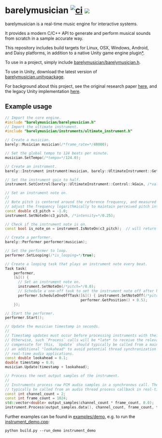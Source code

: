 barelymusician
[![ci](https://github.com/anokta/barelymusician/actions/workflows/ci.yml/badge.svg)](https://github.com/anokta/barelymusician/actions/workflows/ci.yml)
[![](https://img.shields.io/static/v1?label=sponsor&message=%E2%9D%A4&logo=GitHub&color=%23fe8e86)](https://github.com/sponsors/anokta)
==============

barelymusician is a real-time music engine for interactive systems.

It provides a modern C/C++ API to generate and perform musical sounds from scratch in a sample
accurate way.

[iOS]: ## "see issue #112 for the status of the upcoming iOS platform support"
This repository includes build targets for Linux, OSX, Windows, Android, and Daisy platforms, in
addition to a native Unity game engine plugin[*][iOS].

To use in a project, simply include
[barelymusician/barelymusician.h](barelymusician/barelymusician.h).

To use in Unity, download the latest version of
[barelymusician.unitypackage](https://github.com/anokta/barelymusician/releases/latest/download/barelymusician.unitypackage).

For background about this project, see the original research paper
[here](http://www.aes.org/e-lib/browse.cfm?elib=17598), and the legacy Unity implementation
[here](https://github.com/anokta/barelyMusicianLegacy).

## Example usage

```cpp
// Import the core engine.
#include "barelymusician/barelymusician.h"
// Import the ultimate instrument.
#include "barelymusician/instruments/ultimate_instrument.h"

// Create a musician.
barely::Musician musician(/*frame_rate=*/48000);

// Set the global tempo to 124 beats per minute.
musician.SetTempo(/*tempo=*/124.0);

// Create an instrument.
barely::Instrument instrument(musician, barely::UltimateInstrument::GetDefinition());

// Set the instrument gain to half.
instrument.SetControl(barely::UltimateInstrument::Control::kGain, /*value=*/0.5);

// Set an instrument note on.
//
// Note pitch is centered around the reference frequency, and measured in octaves. Fractional values
// adjust the frequency logarithmically to maintain perceived pitch intervals in each octave.
const double c3_pitch = -1.0;
instrument.SetNoteOn(c3_pitch, /*intensity=*/0.25);

// Check if the instrument note is on.
const bool is_note_on = instrument.IsNoteOn(c3_pitch);  // will return true.

// Create a performer.
barely::Performer performer(musician);

// Set the performer to loop.
performer.SetLooping(/*is_looping=*/true);

// Create a looping task that plays an instrument note every beat.
Task task(
    performer,
    [&]() {
      // Set an instrument note on.
      instrument.SetNoteOn(/*pitch=*/0.0);
      // Schedule a one-off task to set the instrument note off after half a beat.
      performer.ScheduleOneOffTask([&]() { instrument.SetNoteOff(/*pitch=*/0.0); },
                                   performer.GetPosition() + 0.5);
    });

// Start the performer.
performer.Start();

// Update the musician timestamp in seconds.
//
// Timestamp updates must occur before processing instruments with their respective timestamps.
// Otherwise, such `Process` calls will be *late* to receive the relevant state changes. To
// compensate for this, `Update` should typically be called from a main thread update callback with
// an additional "lookahead" to avoid potential thread synchronization issues that could arise in
// real-time audio applications.
const double lookahead = 0.1;
double timestamp = 0.0;
musician.Update(timestamp + lookahead);

// Process the next output samples of the instrument.
//
// Instruments process raw PCM audio samples in a synchronous call. Therefore, `Process` should
// typically be called from an audio thread process callback in real-time audio applications.
const int channel_count = 2;
const int frame_count = 1024;
std::vector<double> output_samples(channel_count * frame_count, 0.0);
instrument.Process(output_samples.data(), channel_count, frame_count, timestamp);
```

Further examples can be found in [examples/demo](examples/demo), e.g. to run the
[instrument_demo.cpp](examples/demo/instrument_demo.cpp):
```
python build.py --run_demo instrument_demo
```
